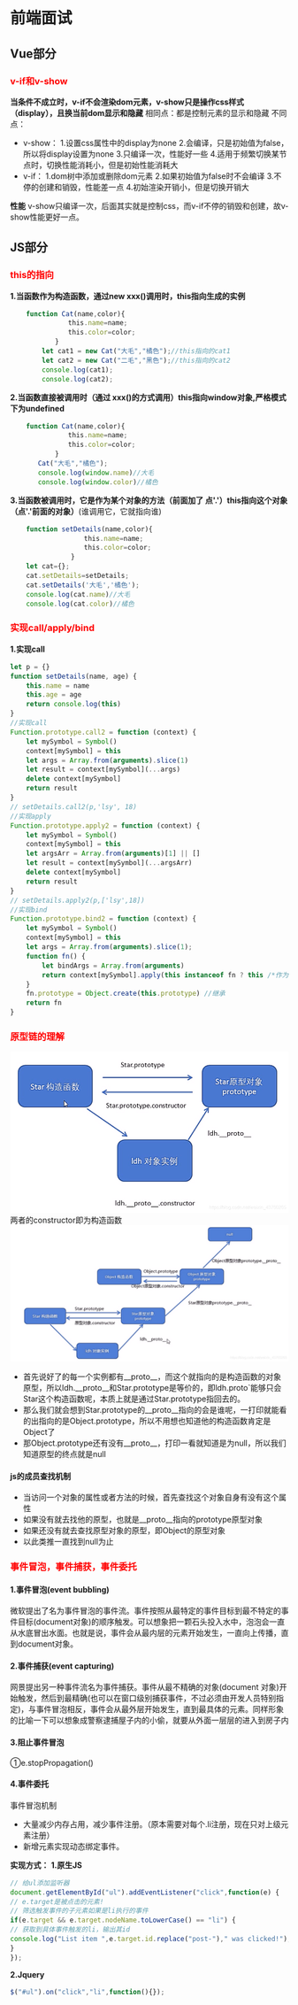 # 前端面试
## Vue部分

### <font color="red">v-if和v-show</font>
__当条件不成立时，v-if不会渲染dom元素，v-show只是操作css样式（display），且换当前dom显示和隐藏__
相同点：都是控制元素的显示和隐藏
不同点：
- v-show：
1.设置css属性中的display为none
2.会编译，只是初始值为false，所以将display设置为none
3.只编译一次，性能好一些
4.适用于频繁切换某节点时，切换性能消耗小，但是初始性能消耗大
- v-if：
1.dom树中添加或删除dom元素
2.如果初始值为false时不会编译
3.不停的创建和销毁，性能差一点
4.初始渲染开销小，但是切换开销大

__性能__
v-show只编译一次，后面其实就是控制css，而v-if不停的销毁和创建，故v-show性能更好一点。

## JS部分
### <font color="red">this的指向</font>
**1.当函数作为构造函数，通过new xxx()调用时，this指向生成的实例**

```javascript
    function Cat(name,color){
        　　　　this.name=name;
        　　　　this.color=color;
        　　}
        let cat1 = new Cat("大毛","橘色");//this指向的cat1
        let cat2 = new Cat("二毛","黑色");//this指向的cat2
        console.log(cat1); 
        console.log(cat2); 
```

**2.当函数直接被调用时（通过 xxx()的方式调用）this指向window对象,严格模式下为undefined**

```javascript
    function Cat(name,color){
        　　　　this.name=name;
        　　　　this.color=color;
        　　}
       Cat("大毛","橘色");
       console.log(window.name)//大毛
       console.log(window.color)//橘色
```

**3.当函数被调用时，它是作为某个对象的方法（前面加了 点'.'）this指向这个对象（点'.'前面的对象）**(谁调用它，它就指向谁)

```javascript
    function setDetails(name,color){
            　　　　this.name=name;
            　　　　this.color=color;
            　　}
    let cat={};
    cat.setDetails=setDetails;
    cat.setDetails('大毛','橘色');
    console.log(cat.name)//大毛
    console.log(cat.color)//橘色
```


### <font color="red">实现call/apply/bind</font>


**1.实现call**
```javascript
let p = {}
function setDetails(name, age) {
    this.name = name
    this.age = age
    return console.log(this)
}
//实现call
Function.prototype.call2 = function (context) {
    let mySymbol = Symbol()
    context[mySymbol] = this
    let args = Array.from(arguments).slice(1)
    let result = context[mySymbol](...args)
    delete context[mySymbol]
    return result
}
// setDetails.call2(p,'lsy', 18)
//实现apply
Function.prototype.apply2 = function (context) {
    let mySymbol = Symbol()
    context[mySymbol] = this
    let argsArr = Array.from(arguments)[1] || []
    let result = context[mySymbol](...argsArr)
    delete context[mySymbol]
    return result
}
// setDetails.apply2(p,['lsy',18])
//实现bind
Function.prototype.bind2 = function (context) {
    let mySymbol = Symbol()
    context[mySymbol] = this
    let args = Array.from(arguments).slice(1);
    function fn() {
        let bindArgs = Array.from(arguments)
        return context[mySymbol].apply(this instanceof fn ? this /*作为构造函数调用*/ : context, args.concat(bindArgs))
    }
    fn.prototype = Object.create(this.prototype) //继承
    return fn
}
```

### <font color="red">原型链的理解</font>
![](./upload/img1.png)
两者的constructor即为构造函数
![](./upload/img2.png)
- 首先说好了的每一个实例都有__proto__，而这个就指向的是构造函数的对象原型，所以ldh.__proto__和Star.prototype是等价的，即ldh.proto`能够只会Star这个构造函数呢，本质上就是通过Star.prototype指回去的。
- 那么我们就会想到Star.prototype的__proto__指向的会是谁呢，一打印就能看的出指向的是Object.prototype，所以不用想也知道他的构造函数肯定是Object了
- 那Object.prototype还有没有__proto__，打印一看就知道是为null，所以我们知道原型的终点就是null

#### js的成员查找机制
- 当访问一个对象的属性或者方法的时候，首先查找这个对象自身有没有这个属性
- 如果没有就去找他的原型，也就是__proto__指向的prototype原型对象
- 如果还没有就去查找原型对象的原型，即Object的原型对象
- 以此类推一直找到null为止

### <font color="red">事件冒泡，事件捕获，事件委托</font>
#### 1.事件冒泡(event bubbling)

微软提出了名为事件冒泡的事件流。事件按照从最特定的事件目标到最不特定的事件目标(document对象)的顺序触发。可以想象把一颗石头投入水中，泡泡会一直从水底冒出水面。也就是说，事件会从最内层的元素开始发生，一直向上传播，直到document对象。
#### 2.事件捕获(event capturing)

网景提出另一种事件流名为事件捕获。事件从最不精确的对象(document 对象)开始触发，然后到最精确(也可以在窗口级别捕获事件，不过必须由开发人员特别指定)，与事件冒泡相反，事件会从最外层开始发生，直到最具体的元素。同样形象的比喻一下可以想象成警察逮捕屋子内的小偷，就要从外面一层层的进入到房子内
#### 3.阻止事件冒泡

①e.stopPropagation()
#### 4.事件委托
事件冒泡机制
- 大量减少内存占用，减少事件注册。（原本需要对每个.li注册，现在只对上级元素注册）
- 新增元素实现动态绑定事件。 

**实现方式：**
**1.原生JS**
```javascript
// 给ul添加监听器
document.getElementById("ul").addEventListener("click",function(e) {
// e.target是被点击的元素!
// 筛选触发事件的子元素如果是li执行的事件
if(e.target && e.target.nodeName.toLowerCase() == "li") {
// 获取到具体事件触发的li，输出其id
console.log("List item ",e.target.id.replace("post-")," was clicked!");
}
});
```
**2.Jquery**
```javascript
$("#ul").on("click","li",function(){});
```


